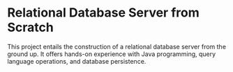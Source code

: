 # Relational Database Server from Scratch
This project entails the construction of a relational database server from the ground up. It offers hands-on experience with Java programming, query language operations, and database persistence.


